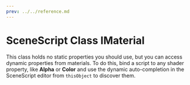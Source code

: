 ```yaml
---
prev: ../../reference.md
---
```


# SceneScript Class IMaterial

This class holds no static properties you should use, but you can access dynamic properties from materials. To do this, bind a script to any shader property, like **Alpha** or **Color** and use the dynamic auto-completion in the SceneScript editor from `thisObject` to discover them. 